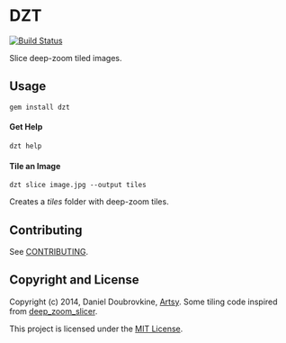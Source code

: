 DZT
===

[![Build Status](https://travis-ci.org/dblock/dzt.png)](https://travis-ci.org/dblock/dzt)

Slice deep-zoom tiled images.

## Usage

```
gem install dzt
```

#### Get Help

```
dzt help
```

#### Tile an Image

```
dzt slice image.jpg --output tiles
```

Creates a *tiles* folder with deep-zoom tiles.

## Contributing

See [CONTRIBUTING](CONTRIBUTING.md).

## Copyright and License

Copyright (c) 2014, Daniel Doubrovkine, [Artsy](http://artsy.github.io). Some tiling code inspired from [deep_zoom_slicer](https://github.com/meso-unimpressed/deep_zoom_slicer).

This project is licensed under the [MIT License](LICENSE.md).
